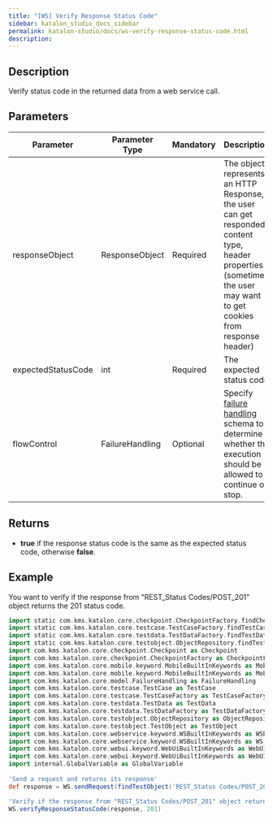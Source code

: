 ```yaml
---
title: "[WS] Verify Response Status Code" 
sidebar: katalon_studio_docs_sidebar
permalink: katalon-studio/docs/ws-verify-response-status-code.html 
description: 
---
```

Description
-----------

Verify status code in the returned data from a web service call.

Parameters
----------

<table class="wrapped confluenceTable" style="table-layout: fixed;"><thead><tr><th class="xtd-0-0 confluenceTh" style="">Parameter</th><th class="xtd-0-1 confluenceTh" style="">Parameter Type</th><th class="xtd-0-2 confluenceTh" style="">Mandatory</th><th class="xtd-0-3 confluenceTh" style="">Description</th></tr></thead><tbody style=""><tr class="xtr-1" style=""><td class="xtd-1-0 confluenceTd" style=""><span style="">responseObject</span></td><td class="xtd-1-1 confluenceTd" style=""><span style="">ResponseObject</span></td><td class="xtd-1-2 confluenceTd" style="">Required</td><td class="xtd-1-3 confluenceTd" style=""><span style="">The object represents an HTTP Response, the user can get responded content type, header properties (sometimes the user may want to get cookies from response header)</span></td></tr><tr class="xtr-2" style=""><td class="xtd-2-0 confluenceTd" style="">expectedStatusCode</td><td class="xtd-2-1 confluenceTd" style=""><span style="">int</span></td><td class="xtd-2-2 confluenceTd" style=""><span style="">Required</span></td><td class="xtd-2-3 confluenceTd" style="">The expected status code</td></tr><tr class="xtr-3" style=""><td class="xtd-3-0 confluenceTd" style=""><span style="">flowControl</span></td><td class="xtd-3-1 confluenceTd" style=""><span style="">FailureHandling</span></td><td class="xtd-3-2 confluenceTd" style="">Optional</td><td class="xtd-3-3 confluenceTd" style=""><span style="">Spec</span><span style="">ify </span><a href="https://docs.katalon.com/x/qAAM" rel="nofollow" style="">failure handling</a><span style=""> schema to determine whether the execution should be allowed to continue or stop.</span></td></tr></tbody></table>

Returns
-------

*   **true** if the response status code is the same as the expected status code, otherwise **false**.

Example
-------

You want to verify if the response from "REST\_Status Codes/POST\_201" object returns the 201 status code.

```groovy
import static com.kms.katalon.core.checkpoint.CheckpointFactory.findCheckpoint
import static com.kms.katalon.core.testcase.TestCaseFactory.findTestCase
import static com.kms.katalon.core.testdata.TestDataFactory.findTestData
import static com.kms.katalon.core.testobject.ObjectRepository.findTestObject
import com.kms.katalon.core.checkpoint.Checkpoint as Checkpoint
import com.kms.katalon.core.checkpoint.CheckpointFactory as CheckpointFactory
import com.kms.katalon.core.mobile.keyword.MobileBuiltInKeywords as MobileBuiltInKeywords
import com.kms.katalon.core.mobile.keyword.MobileBuiltInKeywords as Mobile
import com.kms.katalon.core.model.FailureHandling as FailureHandling
import com.kms.katalon.core.testcase.TestCase as TestCase
import com.kms.katalon.core.testcase.TestCaseFactory as TestCaseFactory
import com.kms.katalon.core.testdata.TestData as TestData
import com.kms.katalon.core.testdata.TestDataFactory as TestDataFactory
import com.kms.katalon.core.testobject.ObjectRepository as ObjectRepository
import com.kms.katalon.core.testobject.TestObject as TestObject
import com.kms.katalon.core.webservice.keyword.WSBuiltInKeywords as WSBuiltInKeywords
import com.kms.katalon.core.webservice.keyword.WSBuiltInKeywords as WS
import com.kms.katalon.core.webui.keyword.WebUiBuiltInKeywords as WebUiBuiltInKeywords
import com.kms.katalon.core.webui.keyword.WebUiBuiltInKeywords as WebUI
import internal.GlobalVariable as GlobalVariable
 
'Send a request and returns its response'
def response = WS.sendRequest(findTestObject('REST_Status Codes/POST_201'))

'Verify if the response from "REST_Status Codes/POST_201" object returns the 201 status code'
WS.verifyResponseStatusCode(response, 201)
```